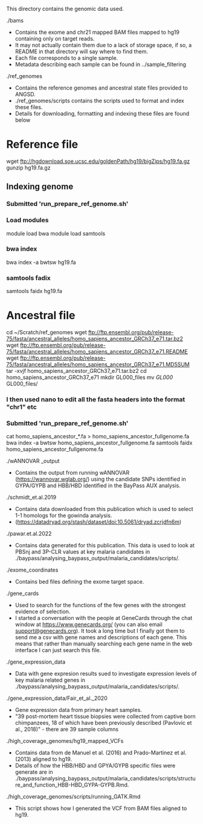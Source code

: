 This directory contains the genomic data used.

./bams
- Contains the exome and chr21 mapped BAM files mapped to hg19 containing only on target reads.
- It may not actually contain them due to a lack of storage space, if so, a README in that directory will say where to find them.
- Each file corresponds to a single sample.
- Metadata describing each sample can be found in ../sample_filtering

./ref_genomes
- Contains the reference genomes and ancestral state files provided to ANGSD.
- ./ref_genomes/scripts contains the scripts used to format and index these files.
- Details for downloading, formatting and indexing these files are found below

# Reference file
wget ftp://hgdownload.soe.ucsc.edu/goldenPath/hg19/bigZips/hg19.fa.gz
gunzip hg19.fa.gz

## Indexing genome
### Submitted 'run_prepare_ref_genome.sh'

### Load modules
module load bwa
module load samtools

### bwa index
bwa index -a bwtsw hg19.fa

### samtools fadix
samtools faidx hg19.fa 

# Ancestral file
cd ~/Scratch/ref_genomes
wget ftp://ftp.ensembl.org/pub/release-75/fasta/ancestral_alleles/homo_sapiens_ancestor_GRCh37_e71.tar.bz2
wget ftp://ftp.ensembl.org/pub/release-75/fasta/ancestral_alleles/homo_sapiens_ancestor_GRCh37_e71.README
wget ftp://ftp.ensembl.org/pub/release-75/fasta/ancestral_alleles/homo_sapiens_ancestor_GRCh37_e71.MD5SUM
tar -xvjf homo_sapiens_ancestor_GRCh37_e71.tar.bz2
cd homo_sapiens_ancestor_GRCh37_e71
mkdir GL000_files
mv *GL000* GL000_files/

### I then used nano to edit all the fasta headers into the format "chr1" etc

### Submitted 'run_prepare_ref_genome.sh'

cat homo_sapiens_ancestor_*.fa > homo_sapiens_ancestor_fullgenome.fa
bwa index -a bwtsw homo_sapiens_ancestor_fullgenome.fa
samtools faidx homo_sapiens_ancestor_fullgenome.fa


./wANNOVAR _output
- Contains the output from running wANNOVAR (https://wannovar.wglab.org/) using the candidate SNPs identified in GYPA/GYPB and HBB/HBD identified in the BayPass AUX analysis.

./schmidt_et.al.2019
- Contains data downloaded from this publication which is used to select 1-1 homologs for the gowinda analysis.
- (https://datadryad.org/stash/dataset/doi:10.5061/dryad.zcrjdfn6m)

./pawar.et.al.2022
- Contains data generated for this publication. This data is used to look at PBSnj and 3P-CLR values at key malaria candidates in ./baypass/analysing_baypass_output/malaria_candidates/scripts/.

./exome_coordinates
- Contains bed files defining the exome target space.

./gene_cards
- Used to search for the functions of the few genes with the strongest evidence of selection.
- I started a conversation with the people at GeneCards through the chat window at https://www.genecards.org/ (you can also email support@genecards.org). It took a long time but I finally got them to send me a csv with gene names and descriptions of each gene. This means that rather than manually searching each gene name in the web interface I can just search this file.

./gene_expression_data
- Data with gene expresion results sued to investigate expression levels of key malaria related genes in ./baypass/analysing_baypass_output/malaria_candidates/scripts/.

./gene_expression_data/Fair_et_al._2020
- Gene expression data from primary heart samples.
- "39 post-mortem heart tissue biopsies were collected from captive born chimpanzees, 18 of which have been previously described (Pavlovic et al., 2018)" - there are 39 sample columns 

./high_coverage_genomes/hg19_mapped_VCFs
- Contains data from de Manuel et al. (2016) and Prado-Martinez et al. (2013) aligned to hg19.
- Details of how the HBB/HBD and GPYA/GYPB specific files were generate are in ./baypass/analysing_baypass_output/malaria_candidates/scripts/structure_and_function_HBB-HBD_GYPA-GYPB.Rmd.

./high_coverage_genomes/scripts/running_GATK.Rmd
- This script shows how I generated the VCF from BAM files aligned to hg19.

